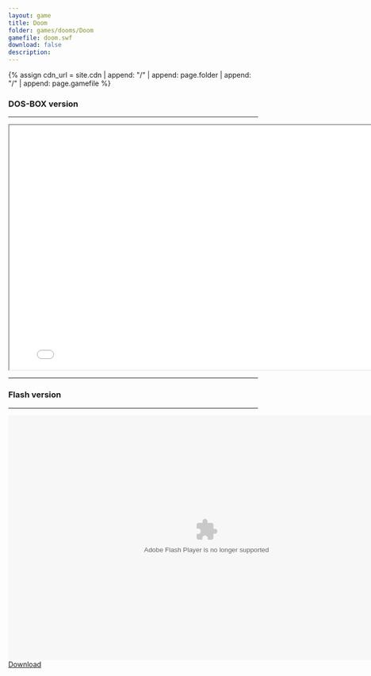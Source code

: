 ```yaml
---
layout: game
title: Doom
folder: games/dooms/Doom
gamefile: doom.swf
download: false
description: 
---
```


{% assign cdn_url = site.cdn | append: "/" | append: page.folder | append: "/" | append: page.gamefile %}

<h3>DOS-BOX version</h3>
<hr>
<iframe class="dosbox_iframe" allowfullscreen="false" src="../../../dosbox/?soft=DOOM" width="800" height="494"></iframe>

<br>
<hr>
<h3>Flash version</h3>
<hr>

<embed src="{{ cdn_url }}" flashvars="" base="" quality="high" allowscriptaccess="always" allowfullscreen="true" bgcolor="" wmode="window" width="800" height="494" type="application/x-shockwave-flash" pluginspage="http://www.macromedia.com/go/getflashplayer">

<br>
<a href="{{ cdn_url }}" download class="btn btn-outline-dark">Download</a>
<br>
